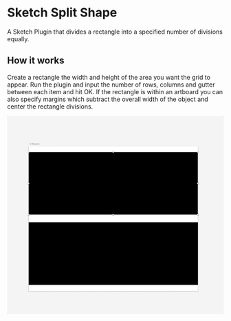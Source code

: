 Sketch Split Shape
==============

A Sketch Plugin that divides a rectangle into a specified number of divisions equally.

## How it works

Create a rectangle the width and height of the area you want the grid to appear. Run the plugin and input the number of rows, columns and gutter between each item and hit OK. If the rectangle is within an artboard you can also specify margins which subtract the overall width of the object and center the rectangle divisions.


![Sketch Split Shape](/split.gif)
